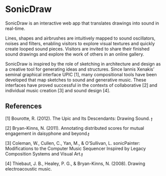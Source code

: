 # SonicDraw
SonicDraw is an interactive web app that translates drawings into sound in real-time.

Lines, shapes and airbrushes are intuitively mapped to sound oscillators, noises and filters, enabling visitors to explore visual textures and quickly create looped sound pieces. Visitors are invited to share their finished sound drawings and explore the work of others in an online gallery. 

SonicDraw is inspired by the role of sketching in architecture and design as a creative tool for generating ideas and structures. Since Iannis Xenakis’ seminal graphical interface UPIC [1], many compositional tools have been developed that map sketches to sound and generative music. These interfaces have proved successful in the contexts of collaborative [2] and individual music creation [3] and sound design [4].

## References
[1] Bourotte, R. (2012).
The Upic and Its Descendants: Drawing Sound. ︎︎︎

[2] Bryan-Kinns, N. (2011). Annotating distributed scores for mutual engagement in daisyphone and beyond.︎︎︎

[3] Coleman, W., Cullen, C., Yan, M., & O’Sullivan, L.
sonicPainter: Modifications to the Computer Music Sequencer Inspired by Legacy Composition Systems and Visual Art.︎︎︎

[4] Thiebaut, J. B., Healey, P. G., & Bryan-Kinns, N. (2008).
Drawing electroacoustic music.
